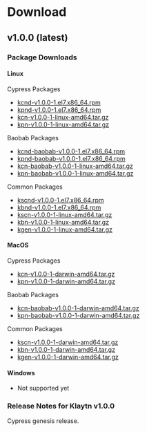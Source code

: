 # Download

## v1.0.0 \(latest\)

### Package Downloads

#### Linux

Cypress Packages

* ​[kcnd-v1.0.0-1.el7.x86\_64.rpm](http://packages.klaytn.net/klaytn/v1.0.0/kcnd-v1.0.0-1.el7.x86_64.rpm)​
* ​[kpnd-v1.0.0-1.el7.x86\_64.rpm](http://packages.klaytn.net/klaytn/v1.0.0/kpnd-v1.0.0-1.el7.x86_64.rpm)​
* ​[kcn-v1.0.0-1-linux-amd64.tar.gz](http://packages.klaytn.net/klaytn/v1.0.0/kcn-v1.0.0-1-linux-amd64.tar.gz)​
* ​[kpn-v1.0.0-1-linux-amd64.tar.gz](http://packages.klaytn.net/klaytn/v1.0.0/kpn-v1.0.0-1-linux-amd64.tar.gz)​

Baobab Packages

* ​[kcnd-baobab-v1.0.0-1.el7.x86\_64.rpm](http://packages.klaytn.net/klaytn/v1.0.0/kcnd-baobab-v1.0.0-1.el7.x86_64.rpm)​
* ​[kpnd-baobab-v1.0.0-1.el7.x86\_64.rpm](http://packages.klaytn.net/klaytn/v1.0.0/kpnd-baobab-v1.0.0-1.el7.x86_64.rpm)​
* ​[kcn-baobab-v1.0.0-1-linux-amd64.tar.gz](http://packages.klaytn.net/klaytn/v1.0.0/kcn-baobab-v1.0.0-1-linux-amd64.tar.gz)​
* ​[kpn-baobab-v1.0.0-1-linux-amd64.tar.gz](http://packages.klaytn.net/klaytn/v1.0.0/kpn-baobab-v1.0.0-1-linux-amd64.tar.gz)​

Common Packages

* ​[kscnd-v1.0.0-1.el7.x86\_64.rpm](http://packages.klaytn.net/klaytn/v1.0.0/kscnd-v1.0.0-1.el7.x86_64.rpm)​
* ​[kbnd-v1.0.0-1.el7.x86\_64.rpm](http://packages.klaytn.net/klaytn/v1.0.0/kbnd-v1.0.0-1.el7.x86_64.rpm)​
* ​[kscn-v1.0.0-1-linux-amd64.tar.gz](http://packages.klaytn.net/klaytn/v1.0.0/kscn-v1.0.0-1-linux-amd64.tar.gz)​
* ​[kbn-v1.0.0-1-linux-amd64.tar.gz](http://packages.klaytn.net/klaytn/v1.0.0/kbn-v1.0.0-1-linux-amd64.tar.gz)​
* ​[kgen-v1.0.0-1-linux-amd64.tar.gz](http://packages.klaytn.net/klaytn/v1.0.0/kgen-v1.0.0-1-linux-amd64.tar.gz)​

#### MacOS

Cypress Packages

* ​[kcn-v1.0.0-1-darwin-amd64.tar.gz](http://packages.klaytn.net/klaytn/v1.0.0/kcn-v1.0.0-1-darwin-amd64.tar.gz)​
* ​[kpn-v1.0.0-1-darwin-amd64.tar.gz](http://packages.klaytn.net/klaytn/v1.0.0/kpn-v1.0.0-1-darwin-amd64.tar.gz)​

Baobab Packages

* ​[kcn-baobab-v1.0.0-1-darwin-amd64.tar.gz](http://packages.klaytn.net/klaytn/v1.0.0/kcn-baobab-v1.0.0-1-darwin-amd64.tar.gz)​
* ​[kpn-baobab-v1.0.0-1-darwin-amd64.tar.gz](http://packages.klaytn.net/klaytn/v1.0.0/kpn-baobab-v1.0.0-1-darwin-amd64.tar.gz)​

Common Packages

* ​[kscn-v1.0.0-1-darwin-amd64.tar.gz](http://packages.klaytn.net/klaytn/v1.0.0/kscn-v1.0.0-1-darwin-amd64.tar.gz)​
* ​[kbn-v1.0.0-1-darwin-amd64.tar.gz](http://packages.klaytn.net/klaytn/v1.0.0/kbn-v1.0.0-1-darwin-amd64.tar.gz)​
* ​[kgen-v1.0.0-1-darwin-amd64.tar.gz](http://packages.klaytn.net/klaytn/v1.0.0/kgen-v1.0.0-1-darwin-amd64.tar.gz)​

#### Windows

* Not supported yet

### Release Notes for Klaytn v1.0.0

Cypress genesis release.